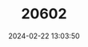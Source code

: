 ---
title: "20602"
category: "Sphaerospira rockhamptonensis"
draft: false
date: 2024-02-22 13:03:50
languages:
  English: ["Rockhampton Banded Snail"]
---